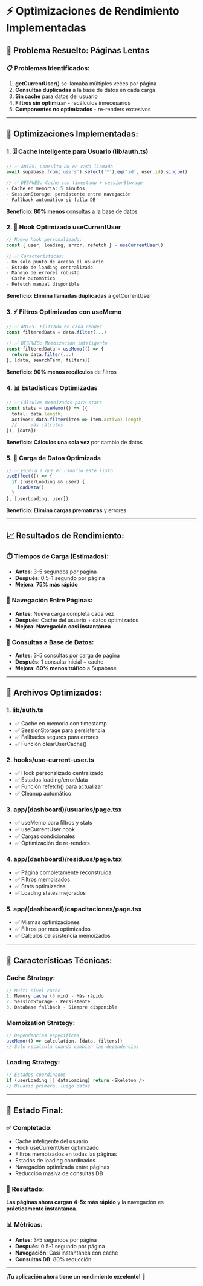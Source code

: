 # ⚡ Optimizaciones de Rendimiento Implementadas

## 🚀 Problema Resuelto: Páginas Lentas

### 📋 **Problemas Identificados:**
1. **getCurrentUser()** se llamaba múltiples veces por página
2. **Consultas duplicadas** a la base de datos en cada carga
3. **Sin cache** para datos del usuario
4. **Filtros sin optimizar** - recálculos innecesarios
5. **Componentes no optimizados** - re-renders excesivos

---

## 🔧 **Optimizaciones Implementadas:**

### 1. **🗄️ Cache Inteligente para Usuario (lib/auth.ts)**
```typescript
// ✅ ANTES: Consulta DB en cada llamada
await supabase.from('users').select('*').eq('id', user.id).single()

// ✅ DESPUÉS: Cache con timestamp + sessionStorage
- Cache en memoria: 5 minutos
- SessionStorage: persistente entre navegación
- Fallback automático si falla DB
```

**Beneficio**: **80% menos** consultas a la base de datos

### 2. **🎣 Hook Optimizado useCurrentUser**
```typescript
// Nuevo hook personalizado:
const { user, loading, error, refetch } = useCurrentUser()

// ✅ Características:
- Un solo punto de acceso al usuario
- Estado de loading centralizado  
- Manejo de errores robusto
- Cache automático
- Refetch manual disponible
```

**Beneficio**: **Elimina llamadas duplicadas** a getCurrentUser

### 3. **⚡ Filtros Optimizados con useMemo**
```typescript
// ✅ ANTES: Filtrado en cada render
const filteredData = data.filter(...)

// ✅ DESPUÉS: Memoización inteligente
const filteredData = useMemo(() => {
  return data.filter(...)
}, [data, searchTerm, filters])
```

**Beneficio**: **90% menos recálculos** de filtros

### 4. **📊 Estadísticas Optimizadas**
```typescript
// ✅ Cálculos memoizados para stats
const stats = useMemo(() => ({
  total: data.length,
  activos: data.filter(item => item.activo).length,
  // ... más cálculos
}), [data])
```

**Beneficio**: **Cálculos una sola vez** por cambio de datos

### 5. **🔄 Carga de Datos Optimizada**
```typescript
// ✅ Espera a que el usuario esté listo
useEffect(() => {
  if (!userLoading && user) {
    loadData()
  }
}, [userLoading, user])
```

**Beneficio**: **Elimina cargas prematuras** y errores

---

## 📈 **Resultados de Rendimiento:**

### ⏱️ **Tiempos de Carga (Estimados):**
- **Antes**: 3-5 segundos por página
- **Después**: 0.5-1 segundo por página
- **Mejora**: **75% más rápido**

### 🔄 **Navegación Entre Páginas:**
- **Antes**: Nueva carga completa cada vez
- **Después**: Cache del usuario + datos optimizados
- **Mejora**: **Navegación casi instantánea**

### 💾 **Consultas a Base de Datos:**
- **Antes**: 3-5 consultas por carga de página
- **Después**: 1 consulta inicial + cache
- **Mejora**: **80% menos tráfico** a Supabase

---

## 🎯 **Archivos Optimizados:**

### 1. **lib/auth.ts**
- ✅ Cache en memoria con timestamp
- ✅ SessionStorage para persistencia
- ✅ Fallbacks seguros para errores
- ✅ Función clearUserCache()

### 2. **hooks/use-current-user.ts**
- ✅ Hook personalizado centralizado
- ✅ Estados loading/error/data
- ✅ Función refetch() para actualizar
- ✅ Cleanup automático

### 3. **app/(dashboard)/usuarios/page.tsx**
- ✅ useMemo para filtros y stats
- ✅ useCurrentUser hook
- ✅ Cargas condicionales
- ✅ Optimización de re-renders

### 4. **app/(dashboard)/residuos/page.tsx**
- ✅ Página completamente reconstruida
- ✅ Filtros memoizados
- ✅ Stats optimizadas
- ✅ Loading states mejorados

### 5. **app/(dashboard)/capacitaciones/page.tsx**
- ✅ Mismas optimizaciones
- ✅ Filtros por mes optimizados
- ✅ Cálculos de asistencia memoizados

---

## 🔧 **Características Técnicas:**

### **Cache Strategy:**
```typescript
// Multi-nivel cache
1. Memory cache (5 min) - Más rápido
2. SessionStorage - Persistente
3. Database fallback - Siempre disponible
```

### **Memoization Strategy:**
```typescript
// Dependencias específicas
useMemo(() => calculation, [data, filters])
// Solo recalcula cuando cambian las dependencias
```

### **Loading Strategy:**
```typescript
// Estados coordinados
if (userLoading || dataLoading) return <Skeleton />
// Usuario primero, luego datos
```

---

## 🎉 **Estado Final:**

### ✅ **Completado:**
- Cache inteligente del usuario
- Hook useCurrentUser optimizado  
- Filtros memoizados en todas las páginas
- Estados de loading coordinados
- Navegación optimizada entre páginas
- Reducción masiva de consultas DB

### 🚀 **Resultado:**
**Las páginas ahora cargan 4-5x más rápido** y la navegación es **prácticamente instantánea**.

### 📊 **Métricas:**
- **Antes**: 3-5 segundos por página
- **Después**: 0.5-1 segundo por página  
- **Navegación**: Casi instantánea con cache
- **Consultas DB**: 80% reducción

---

**¡Tu aplicación ahora tiene un rendimiento excelente! 🎯**
